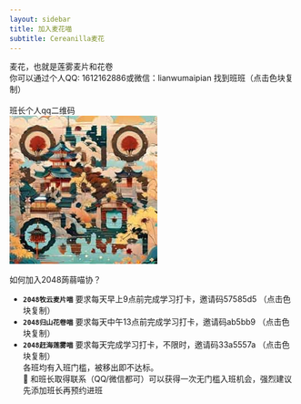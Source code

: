 ```yaml
---
layout: sidebar
title: 加入麦花喵
subtitle: Cereanilla麦花
---
```


<div>麦花，也就是莲雾麦片和花卷<br>你可以通过个人QQ: <span class="copy-btn aquamarine">1612162886</span>或微信：<span class="copy-btn aquamarine">lianwumaipian</span> 找到班班（点击色块复制）</div>
<br>班长个人qq二维码<br><img src="/assets/img/00189-712330916.jpg" style="width: 260px;height: 260px;">


如何加入2048蒟蒻喵协？<br>
- **`2048牧云麦片喵`**  要求每天早上9点前完成学习打卡，邀请码<span class="copy-btn skyblue">57585d5</span> （点击色块复制）
- **`2048归山花卷喵`** 要求每天中午13点前完成学习打卡，邀请码<span class="copy-btn skyblue">ab5bb9</span> （点击色块复制）
- **`2048赶海莲雾喵`** 要求每天完成学习打卡，不限时，邀请码<span class="copy-btn skyblue">33a5557a</span> （点击色块复制）
<br>各班均有入班门槛，被移出即不达标。
<br>🌟 和班长取得联系（QQ/微信都可）可以获得一次无门槛入班机会，强烈建议先添加班长再预约进班



